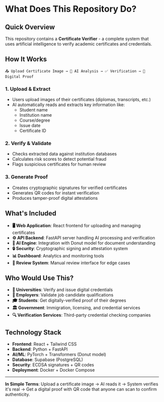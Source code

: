# What Does This Repository Do?

## Quick Overview

This repository contains a **Certificate Verifier** - a complete system that uses artificial intelligence to verify academic certificates and credentials.

## How It Works

```
📤 Upload Certificate Image → 🤖 AI Analysis → ✅ Verification → 🔐 Digital Proof
```

### 1. Upload & Extract
- Users upload images of their certificates (diplomas, transcripts, etc.)
- AI automatically reads and extracts key information like:
  - Student name
  - Institution name  
  - Course/degree
  - Issue date
  - Certificate ID

### 2. Verify & Validate
- Checks extracted data against institution databases
- Calculates risk scores to detect potential fraud
- Flags suspicious certificates for human review

### 3. Generate Proof
- Creates cryptographic signatures for verified certificates
- Generates QR codes for instant verification
- Produces tamper-proof digital attestations

## What's Included

- **🖥️ Web Application**: React frontend for uploading and managing certificates
- **⚙️ API Backend**: FastAPI server handling AI processing and verification
- **🤖 AI Engine**: Integration with Donut model for document understanding
- **🔒 Security**: Cryptographic signing and attestation system
- **📊 Dashboard**: Analytics and monitoring tools
- **👥 Review System**: Manual review interface for edge cases

## Who Would Use This?

- **🏫 Universities**: Verify and issue digital credentials
- **💼 Employers**: Validate job candidate qualifications  
- **🎓 Students**: Get digitally-verified proof of their degrees
- **🏛️ Government**: Immigration, licensing, and credential services
- **🔍 Verification Services**: Third-party credential checking companies

## Technology Stack

- **Frontend**: React + Tailwind CSS
- **Backend**: Python + FastAPI
- **AI/ML**: PyTorch + Transformers (Donut model)
- **Database**: Supabase (PostgreSQL)
- **Security**: ECDSA signatures + QR codes
- **Deployment**: Docker + Docker Compose

---

**In Simple Terms**: Upload a certificate image → AI reads it → System verifies it's real → Get a digital proof with QR code that anyone can scan to confirm authenticity.